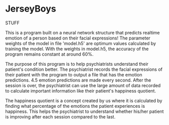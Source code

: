 # JerseyBoys
STUFF

This is a program built on a neural network structure that predicts realtime emotion of a person based on their facial expressions!
The parameter weights of the model in file 'model.h5' are optimum values calculated by training the model.
With the weights in model.h5, the accuracy of the program remains constant at around 60%.

The purpose of this program is to help psychiatrists understand their patient's condition better.
The psychiatrist records the facial expressions of their patient with the program to output a file that has the emotion predictions.
4.5 emotion predictions are made every second. After the session is over, the psychiatrist can use the large amount of data recorded to calculate important information like their patient's happiness quotient.

The happiness quotient is a concept created by us where it is calculated by finding what percentage of the emotions the patient experiences is happiness. This helps the psychiatrist to understand whether his/her patient is improving after each session compared to the last.
